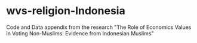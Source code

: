 # wvs-religion-Indonesia
Code and Data appendix from the research "The Role of Economics Values in Voting Non-Muslims: Evidence from Indonesian Muslims"
